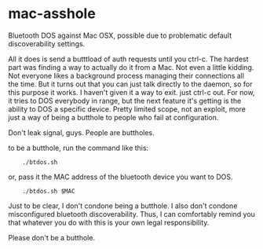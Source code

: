 # mac-asshole
Bluetooth DOS against Mac OSX, possible due to problematic default discoverability settings.

All it does is send a butttload of auth requests until you ctrl-c. The hardest part was finding
a way to actually do it from a Mac. Not even a little kidding. Not everyone likes a background
process managing their connections all the time. But it turns out that you can just talk directly
to the daemon, so for this purpose it works. I haven't given it a way to exit. just ctrl-c out.
For now, it tries to DOS everybody in range, but the next feature it's getting is the ability
to DOS a specific device. Pretty limited scope, not an exploit, more just a way of being a
butthole to people who fail at configuration.

Don't leak signal, guys. People are buttholes.

to be a butthole, run the command like this:

        ./btdos.sh

or, pass it the MAC address of the bluetooth device you want to DOS.

        ./btdos.sh $MAC

Just to be clear, I don't condone being a butthole. I also don't condone misconfigured bluetooth
discoverability. Thus, I can comfortably remind you that whatever you do with this is your own
legal responsibility.

Please don't be a butthole.
